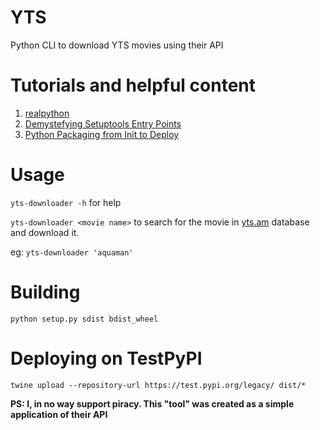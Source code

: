 # YTS

Python CLI to download YTS movies using their API

# Tutorials and helpful content

1. [realpython](https://realpython.com/pypi-publish-python-package/)
2. [Demystefying Setuptools Entry Points](https://www.youtube.com/watch?v=0W0k6zP_Lto)
3. [Python Packaging from Init to Deploy](https://www.youtube.com/watch?v=4fzAMdLKC5k)

# Usage

`yts-downloader -h` for help

`yts-downloader <movie name>` to search for the movie in [yts.am](https://yts.am) database and download it.

eg: `yts-downloader 'aquaman'`

# Building

`python setup.py sdist bdist_wheel`

# Deploying on TestPyPI

`twine upload --repository-url https://test.pypi.org/legacy/ dist/*`

**PS: I, in no way support piracy. This "tool" was created as a simple application of their API**
